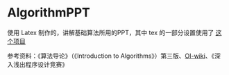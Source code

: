 # AlgorithmPPT
使用 Latex 制作的，讲解基础算法所用的PPT，其中 tex 的一部分设置使用了 [这个项目](https://github.com/GitPinkRabbit/Number-Theory-in-Competitive-Programming)

参考资料：《算法导论》（《Introduction to Algorithms》）第三版、[OI-wiki](https://oi-Wiki.org/)、《深入浅出程序设计竞赛》
